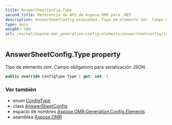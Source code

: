 ```yaml
---
title: AnswerSheetConfig.Type
second_title: Referencia de API de Aspose.OMR para .NET
description: AnswerSheetConfig propiedad. Tipo de elemento omr. Campo obligatorio para serialización JSON.
type: docs
weight: 100
url: /es/net/aspose.omr.generation.config.elements/answersheetconfig/type/
---
```

## AnswerSheetConfig.Type property

Tipo de elemento omr. Campo obligatorio para serialización JSON.

```csharp
public override ConfigType Type { get; set; }
```

### Ver también

* enum [ConfigType](../../../aspose.omr.generation.config.enums/configtype/)
* class [AnswerSheetConfig](../)
* espacio de nombres [Aspose.OMR.Generation.Config.Elements](../../answersheetconfig/)
* asamblea [Aspose.OMR](../../../)


